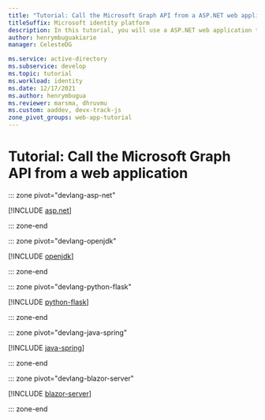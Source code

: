 ```yaml
---
title: "Tutorial: Call the Microsoft Graph API from a ASP.NET web application"
titleSuffix: Microsoft identity platform
description: In this tutorial, you will use a ASP.NET web application to call the Microsoft Graph API
author: henrymbuguakiarie
manager: CelesteDG

ms.service: active-directory
ms.subservice: develop
ms.topic: tutorial
ms.workload: identity
ms.date: 12/17/2021
ms.author: henrymbugua
ms.reviewer: marsma, dhruvmu
ms.custom: aaddev, devx-track-js
zone_pivot_groups: web-app-tutorial
---
```


# Tutorial: Call the Microsoft Graph API from a web application

::: zone pivot="devlang-asp-net"

[!INCLUDE [asp.net](./includes/web-app/asp-net-tutorial-04-call-web-api-graph.md)]

::: zone-end

::: zone pivot="devlang-openjdk"

[!INCLUDE [openjdk](./includes/web-app/open-jdk-tutorial-04-call-web-api-graph.md)]

::: zone-end

::: zone pivot="devlang-python-flask"

[!INCLUDE [python-flask](./includes/web-app/python-flask-tutorial-04-call-web-api-graph.md)]

::: zone-end

::: zone pivot="devlang-java-spring"

[!INCLUDE [java-spring](./includes/web-app/java-spring-tutorial-04-call-web-api-graph.md)]

::: zone-end

::: zone pivot="devlang-blazor-server"

[!INCLUDE [blazor-server](./includes/web-app/blazor-server-tutorial-04-call-web-api-graph.md)]

::: zone-end